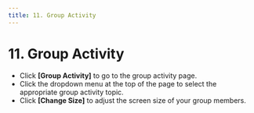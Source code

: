```yaml
---
title: 11. Group Activity
---
```


# 11. Group Activity

- Click **\[Group Activity]** to go to the group activity page.
- Click the dropdown menu at the top of the page to select the appropriate group activity topic.
- Click **\[Change Size]** to adjust the screen size of your group members.
